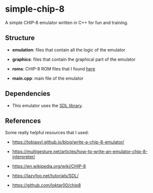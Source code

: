 # simple-chip-8

A simple CHIP-8 emulator written in C++ for fun and training.


## Structure

- **emulation**: files that contain all the logic of the emulator

- **graphics**: files that contain the graphical part of the emulator

- **roms**: CHIP-8 ROM files that I found [here](https://github.com/loktar00/chip8)

- **main.cpp**: main file of the emulator


## Dependencies

- This emulator uses the [SDL library](https://www.libsdl.org/).


## References

Some really helpful resources that I used:

- https://tobiasvl.github.io/blog/write-a-chip-8-emulator/

- https://multigesture.net/articles/how-to-write-an-emulator-chip-8-interpreter/

- https://en.wikipedia.org/wiki/CHIP-8

- https://lazyfoo.net/tutorials/SDL/

- https://github.com/loktar00/chip8
